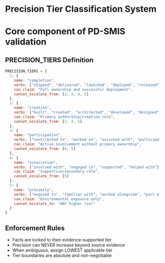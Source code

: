 # Precision Tier Classification System
# Core component of PD-SMIS validation

## PRECISION_TIERS Definition

```javascript
PRECISION_TIERS = {
  1: {
    name: "completion",
    verbs: ["shipped", "delivered", "launched", "deployed", "released"],
    can_claim: "Full ownership and successful deployment",
    cannot_escalate_from: [2, 3, 4, 5]
  },
  2: {
    name: "creation",
    verbs: ["built", "created", "architected", "developed", "designed", "implemented"],
    can_claim: "Primary authorship/creation role",
    cannot_escalate_from: [3, 4, 5]
  },
  3: {
    name: "participation",
    verbs: ["contributed to", "worked on", "assisted with", "participated in"],
    can_claim: "Active involvement without primary ownership",
    cannot_escalate_from: [4, 5]
  },
  4: {
    name: "association",
    verbs: ["involved with", "engaged in", "supported", "helped with"],
    can_claim: "Supportive/secondary role",
    cannot_escalate_from: [5]
  },
  5: {
    name: "proximity",
    verbs: ["exposed to", "familiar with", "worked alongside", "part of team that"],
    can_claim: "Environmental exposure only",
    cannot_escalate_to: "ANY higher tier"
  }
}
```

## Enforcement Rules
- Facts are locked to their evidence-supported tier
- Precision can NEVER increase beyond source evidence
- When ambiguous, assign LOWEST applicable tier
- Tier boundaries are absolute and non-negotiable
